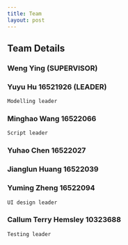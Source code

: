 ```yaml
---
title: Team
layout: post
---
```


## Team Details

### Weng Ying (SUPERVISOR)
	
	
### Yuyu Hu 16521926 (LEADER) 
	Modelling leader


### Minghao Wang 16522066 
	Script leader

### Yuhao Chen 16522027
	

### Jianglun Huang 16522039
	


### Yuming Zheng 16522094
	UI design leader



### Callum Terry Hemsley 10323688
	Testing leader
